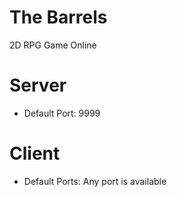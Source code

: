 # The Barrels

2D RPG Game Online

# Server

- Default Port: 9999

# Client

- Default Ports: Any port is available
